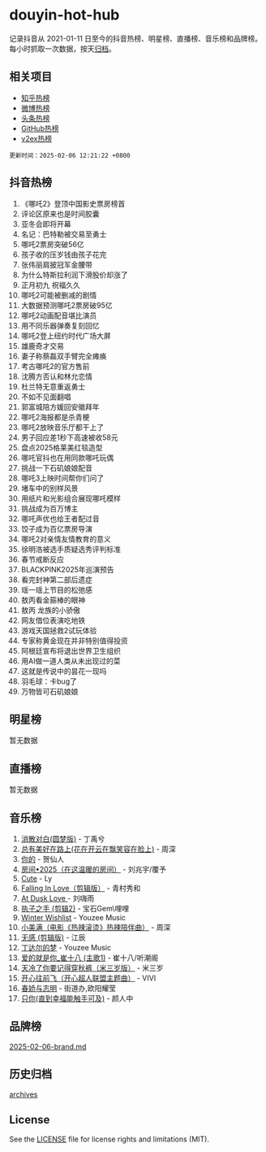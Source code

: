 # douyin-hot-hub

记录抖音从 2021-01-11 日至今的抖音热榜、明星榜、直播榜、音乐榜和品牌榜。每小时抓取一次数据，按天[归档](archives)。

## 相关项目

- [知乎热榜](https://github.com/lonnyzhang423/zhihu-hot-hub)
- [微博热榜](https://github.com/lonnyzhang423/weibo-hot-hub)
- [头条热榜](https://github.com/lonnyzhang423/toutiao-hot-hub)
- [GitHub热榜](https://github.com/lonnyzhang423/github-hot-hub)
- [v2ex热榜](https://github.com/lonnyzhang423/v2ex-hot-hub)


`更新时间：2025-02-06 12:21:22 +0800`

## 抖音热榜

1. 《哪吒2》登顶中国影史票房榜首
1. 评论区原来也是时间胶囊
1. 亚冬会即将开幕
1. 名记：巴特勒被交易至勇士
1. 哪吒2票房突破56亿
1. 孩子收的压岁钱由孩子花完
1. 张伟丽肩披冠军金腰带
1. 为什么特斯拉利润下滑股价却涨了
1. 正月初九 祝福久久
1. 哪吒2可能被删减的剧情
1. 大数据预测哪吒2票房破95亿
1. 哪吒2动画配音堪比演员
1. 用不同乐器弹奏复刻回忆
1. 哪吒2登上纽约时代广场大屏
1. 雄鹿奇才交易
1. 妻子称蔡磊双手臂完全瘫痪
1. 考古哪吒2的官方售前
1. 沈腾方否认和林允恋情
1. 杜兰特无意重返勇士
1. 不如不见面翻唱
1. 郭富城陪方媛回安徽拜年
1. 哪吒2海报都是杀青梗
1. 哪吒2放映音乐厅都干上了
1. 男子回应差1秒下高速被收58元
1. 盘点2025格莱美红毯造型
1. 哪吒官抖也在用同款哪吒玩偶
1. 挑战一下石矶娘娘配音
1. 哪吒3上映时间帮你们问了
1. 堵车中的别样风景
1. 用纸片和光影组合展现哪吒模样
1. 挑战成为百万博主
1. 哪吒声优也给王者配过音
1. 饺子成为百亿票房导演
1. 哪吒2对亲情友情教育的意义
1. 徐明浩被选手质疑选秀评判标准
1. 春节戒断反应
1. BLACKPINK2025年巡演预告
1. 看完封神第二部后遗症
1. 瑶一瑶上节目的松弛感
1. 敖丙看金箍棒的眼神
1. 敖丙 龙族的小骄傲
1. 网友借位表演吃地铁
1. 游戏天国拯救2试玩体验
1. 专家称黄金现在并非特别值得投资
1. 阿根廷宣布将退出世界卫生组织
1. 用AI做一道人类从未出现过的菜
1. 这就是传说中的昙花一现吗
1. 羽毛球：卡bug了
1. 万物皆可石矶娘娘

## 明星榜

暂无数据

## 直播榜

暂无数据

## 音乐榜

1. [消散对白(圆梦版)](https://sf5-hl-cdn-tos.douyinstatic.com/obj/tos-cn-ve-2774/og4jB5I5IizzoZVAAAzWgBMAsMDWoArfwBOiFs) - 丁禹兮
1. [总有美好在路上(花在开云在飘笑容在脸上)](https://sf5-hl-cdn-tos.douyinstatic.com/obj/tos-cn-ve-2774/oU5u7NwtfBIvaNhoQBszOvAlRiAoiWAVVyBMq4) - 周深
1. [你的](https://sf5-hl-cdn-tos.douyinstatic.com/obj/tos-cn-ve-2774/oYuIeKf42jB7sEV6B2upMdpYAgfrQWj0FeRegh) - 贺仙人
1. [房间•2025（在这温暖的房间）](https://sf5-hl-cdn-tos.douyinstatic.com/obj/tos-cn-ve-2774/oMzJcnT8BgIetASeBfwfEeBQVNfACiCifhfZP7g) - 刘兆宇/覆予
1. [Cute](https://sf3-cdn-tos.douyinstatic.com/obj/tos-cn-ve-2774/o4IbIzHWKAAB4wsS5qMBRiiAlEBGTpQRNfFvuo) - Ly
1. [Falling In Love（剪辑版）](https://sf5-hl-cdn-tos.douyinstatic.com/obj/tos-cn-ve-2774/o8ajpA8zzgBPahbBIO8AcKGBLJezFCRd1wfP9f) - 青村秀和
1. [ At Dusk  Love ](https://sf5-hl-cdn-tos.douyinstatic.com/obj/tos-cn-ve-2774/o8CrpCf5CaYgI4ZrtQgMQAFEfuGqNnRSDQAPBc) - 刘嗨雨
1. [执子之手 (剪辑2)](https://sf3-cdn-tos.douyinstatic.com/obj/tos-cn-ve-2774/oUoZLQjCc31XzqsBnBQUNgeKtYPBcgbFDwtfcu) - 宝石Gem\哩哩
1. [Winter Wishlist](https://sf5-hl-cdn-tos.douyinstatic.com/obj/tos-cn-ve-2774/oIIgUOeamCFCVAzxN6MFRLIBlLGpUqQxeeHrLE) - Youzee Music
1. [小美满（电影《热辣滚烫》热辣陪伴曲）](https://sf5-hl-cdn-tos.douyinstatic.com/obj/tos-cn-ve-2774/o0GAn2lSgfZIDUgtevCGDQYnFg4CwnrBaxbTZL) - 周深
1. [无感 (剪辑版)](https://sf3-cdn-tos.douyinstatic.com/obj/tos-cn-ve-2774/o0eIsUzJBDlQaQFC5OFlgbMEZC1TFYBftOBn6p) - 江辰
1. [丁达尔的梦](https://sf5-hl-cdn-tos.douyinstatic.com/obj/tos-cn-ve-2774/oMU3WirUZBVQkAC9ccG5P2IQirziZM2RTInUY) - Youzee Music
1. [爱的就是你_崔十八 (主歌1)](https://sf5-hl-cdn-tos.douyinstatic.com/obj/tos-cn-ve-2774/oI5BO5DhFZ6UTcNCnZaOCBLtZ7WIMQGfgnXf5E) - 崔十八/听潮阁
1. [天冷了你要记得穿秋裤（米三岁版）](https://sf5-hl-cdn-tos.douyinstatic.com/obj/tos-cn-ve-2774/oQlIwVIDWiZ6BQilAorS7MA0AgCkQDvcZAdm1) - 米三岁
1. [开心往前飞（开心超人联盟主题曲）](https://sf5-hl-cdn-tos.douyinstatic.com/obj/tos-cn-ve-2774/9d8fb7c82cf1421fb93a9fe925275e0a) - VIVI
1. [春娇与志明](https://sf5-hl-cdn-tos.douyinstatic.com/obj/tos-cn-ve-2774/e530d8fceb7044b39707d7f9ff54add1) - 街道办,欧阳耀莹
1. [只你(直到幸福能触手可及)](https://sf5-hl-cdn-tos.douyinstatic.com/obj/tos-cn-ve-2774/o0lBkRDzFTeaVSUz3ZZSCBVtZ5DIMQGfgmEAuE) - 颜人中

## 品牌榜

[2025-02-06-brand.md](archives/2025-02-06-brand.md)

## 历史归档

[archives](archives)

## License

See the [LICENSE](LICENSE) file for license rights and limitations (MIT).
